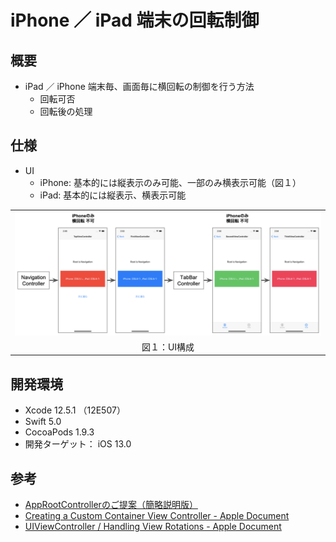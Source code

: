 # iPhone ／ iPad 端末の回転制御

## 概要
- iPad ／ iPhone 端末毎、画面毎に横回転の制御を行う方法
  - 回転可否
  - 回転後の処理

## 仕様
- UI
  - iPhone: 基本的には縦表示のみ可能、一部のみ横表示可能（図１）
  - iPad: 基本的には縦表示、横表示可能
  
||
|:-:|
|![UI](README_Image/rotation_ui.png)|  
|図１：UI構成|

## 開発環境
- Xcode 12.5.1 （12E507）
- Swift 5.0
- CocoaPods 1.9.3
- 開発ターゲット： iOS 13.0

## 参考
- [AppRootControllerのご提案（簡略説明版）](https://speakerdeck.com/yimajo/approotcontrollerfalsegoti-an-jian-lue-shuo-ming-ban?slide=4)
- [Creating a Custom Container View Controller - Apple Document](https://developer.apple.com/documentation/uikit/view_controllers/creating_a_custom_container_view_controller)
- [UIViewController / Handling View Rotations - Apple Document](https://developer.apple.com/documentation/uikit/uiviewcontroller?language=objc)